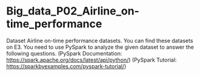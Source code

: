 # Big_data_P02_Airline_on-time_performance
Dataset Airline on-time performance datasets. You can find these datasets on E3. You need to use PySpark to analyze the given dataset to answer the following questions. (PySpark Documentation: https://spark.apache.org/docs/latest/api/python/) (PySpark Tutorial: https://sparkbyexamples.com/pyspark-tutorial/)
